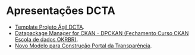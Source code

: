 # Apresentações DCTA

- [Template Projeto Ágil DCTA](https://transparencia-mg.github.io/reveal.js/presentations/20230302_template_projeto_agil/index.html).
- [Datapackage Manager for CKAN - DPCKAN (Fechamento Curso CKAN Escola de dados OKRBR)](https://transparencia-mg.github.io/reveal.js/presentations/20230328_gerenciar_dados_abertos_com_dpckan/index.html).
- [Novo Modelo para Construção Portal da Transparência](https://transparencia-mg.github.io/reveal.js/presentations/20230328_gerenciar_dados_abertos_com_dpckan/index.html).
